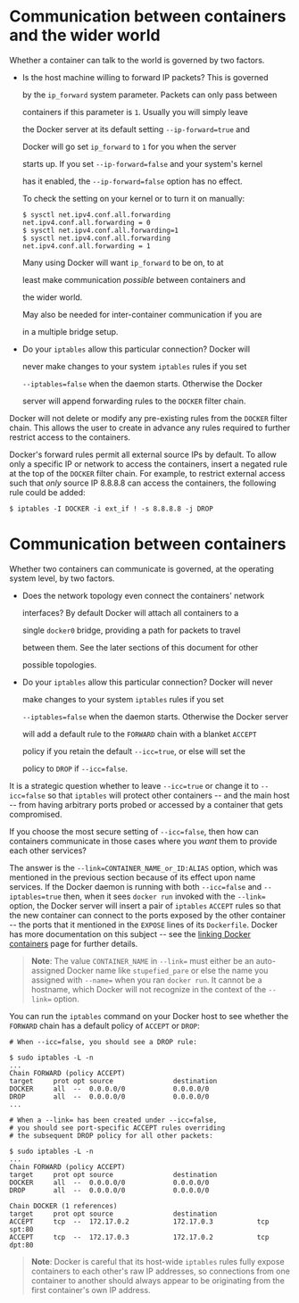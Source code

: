 # Communication between containers and the wider world
<a name="the-world"></a>

Whether a container can talk to the world is governed by two factors.
- Is the host machine willing to forward IP packets?  This is governed

  by the `ip_forward` system parameter.  Packets can only pass between

  containers if this parameter is `1`.  Usually you will simply leave

  the Docker server at its default setting `--ip-forward=true` and

  Docker will go set `ip_forward` to `1` for you when the server

  starts up. If you set `--ip-forward=false` and your system's kernel

  has it enabled, the `--ip-forward=false` option has no effect.

  To check the setting on your kernel or to turn it on manually:

  ```
  $ sysctl net.ipv4.conf.all.forwarding
  net.ipv4.conf.all.forwarding = 0
  $ sysctl net.ipv4.conf.all.forwarding=1
  $ sysctl net.ipv4.conf.all.forwarding
  net.ipv4.conf.all.forwarding = 1
  ```

  Many using Docker will want `ip_forward` to be on, to at

  least make communication _possible_ between containers and

  the wider world.

  May also be needed for inter-container communication if you are

  in a multiple bridge setup.

- Do your `iptables` allow this particular connection? Docker will

  never make changes to your system `iptables` rules if you set

  `--iptables=false` when the daemon starts.  Otherwise the Docker

  server will append forwarding rules to the `DOCKER` filter chain.

Docker will not delete or modify any pre-existing rules from the `DOCKER` filter chain. This allows the user to create in advance any rules required to further restrict access to the containers.

Docker's forward rules permit all external source IPs by default. To allow only a specific IP or network to access the containers, insert a negated rule at the top of the `DOCKER` filter chain. For example, to restrict external access such that _only_ source IP 8.8.8.8 can access the containers, the following rule could be added:

```
$ iptables -I DOCKER -i ext_if ! -s 8.8.8.8 -j DROP
```

# Communication between containers
<a name="between-containers"></a>

Whether two containers can communicate is governed, at the operating system level, by two factors.
- Does the network topology even connect the containers' network

  interfaces?  By default Docker will attach all containers to a

  single `docker0` bridge, providing a path for packets to travel

  between them.  See the later sections of this document for other

  possible topologies.

- Do your `iptables` allow this particular connection? Docker will never

  make changes to your system `iptables` rules if you set

  `--iptables=false` when the daemon starts.  Otherwise the Docker server

  will add a default rule to the `FORWARD` chain with a blanket `ACCEPT`

  policy if you retain the default `--icc=true`, or else will set the

  policy to `DROP` if `--icc=false`.

It is a strategic question whether to leave `--icc=true` or change it to `--icc=false` so that `iptables` will protect other containers -- and the main host -- from having arbitrary ports probed or accessed by a container that gets compromised.

If you choose the most secure setting of `--icc=false`, then how can containers communicate in those cases where you _want_ them to provide each other services?

The answer is the `--link=CONTAINER_NAME_or_ID:ALIAS` option, which was mentioned in the previous section because of its effect upon name services.  If the Docker daemon is running with both `--icc=false` and `--iptables=true` then, when it sees `docker run` invoked with the `--link=` option, the Docker server will insert a pair of `iptables` `ACCEPT` rules so that the new container can connect to the ports exposed by the other container -- the ports that it mentioned in the `EXPOSE` lines of its `Dockerfile`.  Docker has more documentation on this subject -- see the [linking Docker containers](dockerlinks.md) page for further details.

> **Note**: The value `CONTAINER_NAME` in `--link=` must either be an auto-assigned Docker name like `stupefied_pare` or else the name you assigned with `--name=` when you ran `docker run`.  It cannot be a hostname, which Docker will not recognize in the context of the `--link=` option.

You can run the `iptables` command on your Docker host to see whether the `FORWARD` chain has a default policy of `ACCEPT` or `DROP`:

```
# When --icc=false, you should see a DROP rule:

$ sudo iptables -L -n
...
Chain FORWARD (policy ACCEPT)
target     prot opt source               destination
DOCKER     all  --  0.0.0.0/0            0.0.0.0/0
DROP       all  --  0.0.0.0/0            0.0.0.0/0
...

# When a --link= has been created under --icc=false,
# you should see port-specific ACCEPT rules overriding
# the subsequent DROP policy for all other packets:

$ sudo iptables -L -n
...
Chain FORWARD (policy ACCEPT)
target     prot opt source               destination
DOCKER     all  --  0.0.0.0/0            0.0.0.0/0
DROP       all  --  0.0.0.0/0            0.0.0.0/0

Chain DOCKER (1 references)
target     prot opt source               destination
ACCEPT     tcp  --  172.17.0.2           172.17.0.3           tcp spt:80
ACCEPT     tcp  --  172.17.0.3           172.17.0.2           tcp dpt:80
```

> **Note**: Docker is careful that its host-wide `iptables` rules fully expose containers to each other's raw IP addresses, so connections from one container to another should always appear to be originating from the first container's own IP address.
